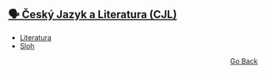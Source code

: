 ## <a href="./..">🗣️ Český Jazyk a Literatura (CJL)</a>

- [Literatura]()
- [Sloh]()

<p align="right">
  <a href="./..">Go Back</a>
</p>
